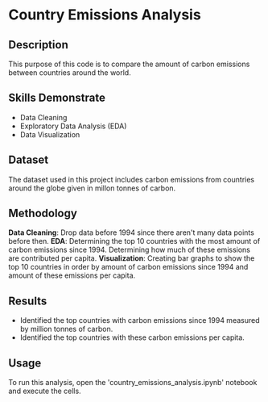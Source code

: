 # Country Emissions Analysis

## Description

This purpose of this code is to compare the amount of carbon emissions between countries around the world.

## Skills Demonstrate
- Data Cleaning
- Exploratory Data Analysis (EDA)
- Data Visualization

## Dataset

The dataset used in this project includes carbon emissions from countries around the globe given in millon tonnes of carbon.

## Methodology
**Data Cleaning**: Drop data before 1994 since there aren't many data points before then.
**EDA**: Determining the top 10 countries with the most amount of carbon emissions since 1994.  Determining how much of these emissions are contributed per capita.
**Visualization**: Creating bar graphs to show the top 10 countries in order by amount of carbon emissions since 1994 and amount of these emissions per capita. 

## Results

- Identified the top countries with carbon emissions since 1994 measured by million tonnes of carbon.
- Identified the top countries with these carbon emissions per capita.

## Usage 

To run this analysis, open the 'country_emissions_analysis.ipynb' notebook and execute the cells.
